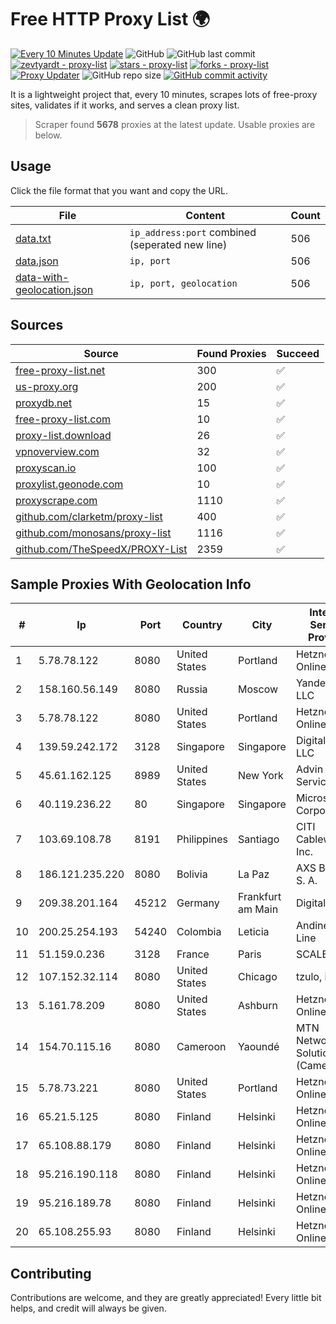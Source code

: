 
# Free HTTP Proxy List 🌍

[![Every 10 Minutes Update](https://github.com/mertguvencli/http-proxy-list/actions/workflows/main.yml/badge.svg?branch=main)](https://github.com/mertguvencli/http-proxy-list/actions/workflows/main.yml)
![GitHub](https://img.shields.io/github/license/mertguvencli/http-proxy-list)
![GitHub last commit](https://img.shields.io/github/last-commit/mertguvencli/http-proxy-list)
[![zevtyardt - proxy-list](https://img.shields.io/static/v1?label=zevtyardt&message=proxy-list&color=blue&logo=github)](https://github.com/zevtyardt/proxy-list "Go to GitHub repo")
[![stars - proxy-list](https://img.shields.io/github/stars/zevtyardt/proxy-list?style=social)](https://github.com/zevtyardt/proxy-list)
[![forks - proxy-list](https://img.shields.io/github/forks/zevtyardt/proxy-list?style=social)](https://github.com/zevtyardt/proxy-list)
[![Proxy Updater](https://github.com/zevtyardt/proxy-list/workflows/Proxy%20Updater/badge.svg)](https://github.com/zevtyardt/proxy-list/actions?query=workflow:"Proxy+Updater")
![GitHub repo size](https://img.shields.io/github/repo-size/zevtyardt/proxy-list)
[![GitHub commit activity](https://img.shields.io/github/commit-activity/m/zevtyardt/proxy-list?logo=commits)](https://github.com/zevtyardt/proxy-list/commits/main)

It is a lightweight project that, every 10 minutes, scrapes lots of free-proxy sites, validates if it works, and serves a clean proxy list.

> Scraper found **5678** proxies at the latest update. Usable proxies are below.

## Usage

Click the file format that you want and copy the URL.

|File|Content|Count|
|----|-------|-----|
|[data.txt](https://raw.githubusercontent.com/mertguvencli/http-proxy-list/main/proxy-list/data.txt)|`ip_address:port` combined (seperated new line)|506|
|[data.json](https://raw.githubusercontent.com/mertguvencli/http-proxy-list/main/proxy-list/data.json)|`ip, port`|506|
|[data-with-geolocation.json](https://raw.githubusercontent.com/mertguvencli/http-proxy-list/main/proxy-list/data-with-geolocation.json)|`ip, port, geolocation`|506|

## Sources

|Source|Found Proxies|Succeed|
|------|-------------|-------|
|[free-proxy-list.net](https://free-proxy-list.net)|300|✅|
|[us-proxy.org](https://www.us-proxy.org)|200|✅|
|[proxydb.net](http://proxydb.net)|15|✅|
|[free-proxy-list.com](https://free-proxy-list.com/?page=&port=&type%5B%5D=http&type%5B%5D=https&up_time=0&search=Search)|10|✅|
|[proxy-list.download](https://www.proxy-list.download/HTTP)|26|✅|
|[vpnoverview.com](https://vpnoverview.com/privacy/anonymous-browsing/free-proxy-servers)|32|✅|
|[proxyscan.io](https://www.proxyscan.io)|100|✅|
|[proxylist.geonode.com](https://proxylist.geonode.com/api/proxy-list?limit=300&page=1&sort_by=lastChecked&sort_type=desc&protocols=http,https)|10|✅|
|[proxyscrape.com](https://api.proxyscrape.com/v2/?request=displayproxies&protocol=http&timeout=10000&country=all&ssl=all&anonymity=all)|1110|✅|
|[github.com/clarketm/proxy-list](https://raw.githubusercontent.com/clarketm/proxy-list/master/proxy-list-raw.txt)|400|✅|
|[github.com/monosans/proxy-list](https://raw.githubusercontent.com/monosans/proxy-list/main/proxies/http.txt)|1116|✅|
|[github.com/TheSpeedX/PROXY-List](https://raw.githubusercontent.com/TheSpeedX/PROXY-List/master/http.txt)|2359|✅|


## Sample Proxies With Geolocation Info

|#|Ip|Port|Country|City|Internet Service Provider|
|-|--|----|-------|----|-------------------------|
|1|5.78.78.122|8080|United States|Portland|Hetzner Online GmbH|
|2|158.160.56.149|8080|Russia|Moscow|Yandex.Cloud LLC|
|3|5.78.78.122|8080|United States|Portland|Hetzner Online GmbH|
|4|139.59.242.172|3128|Singapore|Singapore|DigitalOcean, LLC|
|5|45.61.162.125|8989|United States|New York|Advin Services LLC|
|6|40.119.236.22|80|Singapore|Singapore|Microsoft Corporation|
|7|103.69.108.78|8191|Philippines|Santiago|CITI Cableworld Inc.|
|8|186.121.235.220|8080|Bolivia|La Paz|AXS Bolivia S. A.|
|9|209.38.201.164|45212|Germany|Frankfurt am Main|DigitalOcean|
|10|200.25.254.193|54240|Colombia|Leticia|Andinet ON Line|
|11|51.159.0.236|3128|France|Paris|SCALEWAY|
|12|107.152.32.114|8080|United States|Chicago|tzulo, inc.|
|13|5.161.78.209|8080|United States|Ashburn|Hetzner Online GmbH|
|14|154.70.115.16|8080|Cameroon|Yaoundé|MTN Network Solutions (Cameroon)|
|15|5.78.73.221|8080|United States|Portland|Hetzner Online GmbH|
|16|65.21.5.125|8080|Finland|Helsinki|Hetzner Online GmbH|
|17|65.108.88.179|8080|Finland|Helsinki|Hetzner Online GmbH|
|18|95.216.190.118|8080|Finland|Helsinki|Hetzner Online GmbH|
|19|95.216.189.78|8080|Finland|Helsinki|Hetzner Online GmbH|
|20|65.108.255.93|8080|Finland|Helsinki|Hetzner Online GmbH|



## Contributing

Contributions are welcome, and they are greatly appreciated! Every
little bit helps, and credit will always be given.

